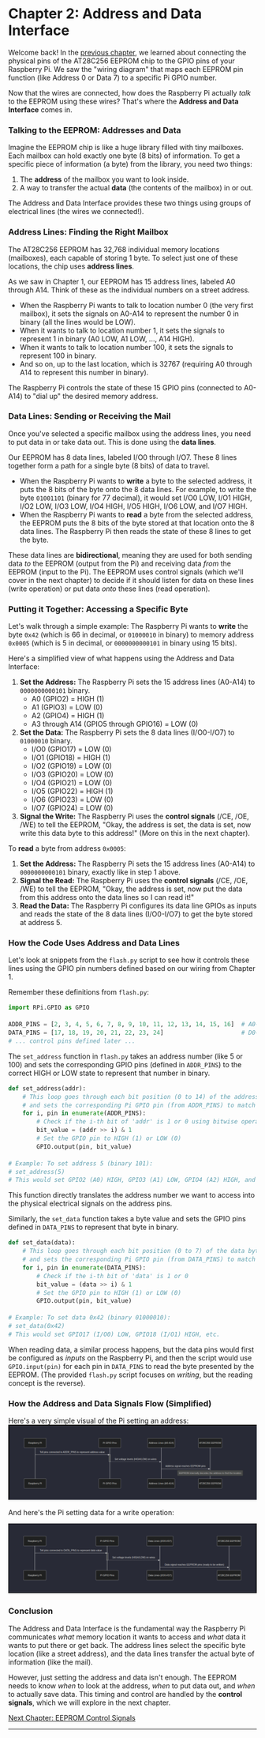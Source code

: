 # Chapter 2: Address and Data Interface

Welcome back! In the [previous chapter](01_eeprom_hardware_connections_.md), we learned about connecting the physical pins of the AT28C256 EEPROM chip to the GPIO pins of your Raspberry Pi. We saw the "wiring diagram" that maps each EEPROM pin function (like Address 0 or Data 7) to a specific Pi GPIO number.

Now that the wires are connected, how does the Raspberry Pi actually *talk* to the EEPROM using these wires? That's where the **Address and Data Interface** comes in.

### Talking to the EEPROM: Addresses and Data

Imagine the EEPROM chip is like a huge library filled with tiny mailboxes. Each mailbox can hold exactly one byte (8 bits) of information. To get a specific piece of information (a byte) from the library, you need two things:

1.  The **address** of the mailbox you want to look inside.
2.  A way to transfer the actual **data** (the contents of the mailbox) in or out.

The Address and Data Interface provides these two things using groups of electrical lines (the wires we connected!).

### Address Lines: Finding the Right Mailbox

The AT28C256 EEPROM has 32,768 individual memory locations (mailboxes), each capable of storing 1 byte. To select just one of these locations, the chip uses **address lines**.

As we saw in Chapter 1, our EEPROM has 15 address lines, labeled A0 through A14. Think of these as the individual numbers on a street address.

*   When the Raspberry Pi wants to talk to location number 0 (the very first mailbox), it sets the signals on A0-A14 to represent the number 0 in binary (all the lines would be LOW).
*   When it wants to talk to location number 1, it sets the signals to represent 1 in binary (A0 LOW, A1 LOW, ..., A14 HIGH).
*   When it wants to talk to location number 100, it sets the signals to represent 100 in binary.
*   And so on, up to the last location, which is 32767 (requiring A0 through A14 to represent this number in binary).

The Raspberry Pi controls the state of these 15 GPIO pins (connected to A0-A14) to "dial up" the desired memory address.

### Data Lines: Sending or Receiving the Mail

Once you've selected a specific mailbox using the address lines, you need to put data in or take data out. This is done using the **data lines**.

Our EEPROM has 8 data lines, labeled I/O0 through I/O7. These 8 lines together form a path for a single byte (8 bits) of data to travel.

*   When the Raspberry Pi wants to **write** a byte to the selected address, it puts the 8 bits of the byte onto the 8 data lines. For example, to write the byte `01001101` (binary for 77 decimal), it would set I/O0 LOW, I/O1 HIGH, I/O2 LOW, I/O3 LOW, I/O4 HIGH, I/O5 HIGH, I/O6 LOW, and I/O7 HIGH.
*   When the Raspberry Pi wants to **read** a byte from the selected address, the EEPROM puts the 8 bits of the byte stored at that location onto the 8 data lines. The Raspberry Pi then reads the state of these 8 lines to get the byte.

These data lines are **bidirectional**, meaning they are used for both sending data *to* the EEPROM (output from the Pi) and receiving data *from* the EEPROM (input to the Pi). The EEPROM uses control signals (which we'll cover in the next chapter) to decide if it should listen for data on these lines (write operation) or put data *onto* these lines (read operation).

### Putting it Together: Accessing a Specific Byte

Let's walk through a simple example: The Raspberry Pi wants to **write** the byte `0x42` (which is 66 in decimal, or `01000010` in binary) to memory address `0x0005` (which is 5 in decimal, or `0000000000101` in binary using 15 bits).

Here's a simplified view of what happens using the Address and Data Interface:

1.  **Set the Address:** The Raspberry Pi sets the 15 address lines (A0-A14) to `0000000000101` binary.
    *   A0 (GPIO2) = HIGH (1)
    *   A1 (GPIO3) = LOW (0)
    *   A2 (GPIO4) = HIGH (1)
    *   A3 through A14 (GPIO5 through GPIO16) = LOW (0)
2.  **Set the Data:** The Raspberry Pi sets the 8 data lines (I/O0-I/O7) to `01000010` binary.
    *   I/O0 (GPIO17) = LOW (0)
    *   I/O1 (GPIO18) = HIGH (1)
    *   I/O2 (GPIO19) = LOW (0)
    *   I/O3 (GPIO20) = LOW (0)
    *   I/O4 (GPIO21) = LOW (0)
    *   I/O5 (GPIO22) = HIGH (1)
    *   I/O6 (GPIO23) = LOW (0)
    *   I/O7 (GPIO24) = LOW (0)
3.  **Signal the Write:** The Raspberry Pi uses the **control signals** (/CE, /OE, /WE) to tell the EEPROM, "Okay, the address is set, the data is set, now write this data byte to this address!" (More on this in the next chapter).

To **read** a byte from address `0x0005`:

1.  **Set the Address:** The Raspberry Pi sets the 15 address lines (A0-A14) to `0000000000101` binary, exactly like in step 1 above.
2.  **Signal the Read:** The Raspberry Pi uses the **control signals** (/CE, /OE, /WE) to tell the EEPROM, "Okay, the address is set, now put the data from this address onto the data lines so I can read it!"
3.  **Read the Data:** The Raspberry Pi configures its data line GPIOs as inputs and reads the state of the 8 data lines (I/O0-I/O7) to get the byte stored at address 5.

### How the Code Uses Address and Data Lines

Let's look at snippets from the `flash.py` script to see how it controls these lines using the GPIO pin numbers defined based on our wiring from Chapter 1.

Remember these definitions from `flash.py`:

```python
import RPi.GPIO as GPIO

ADDR_PINS = [2, 3, 4, 5, 6, 7, 8, 9, 10, 11, 12, 13, 14, 15, 16]  # A0-A14
DATA_PINS = [17, 18, 19, 20, 21, 22, 23, 24]                      # D0-D7
# ... control pins defined later ...
```

The `set_address` function in `flash.py` takes an address number (like 5 or 100) and sets the corresponding GPIO pins (defined in `ADDR_PINS`) to the correct HIGH or LOW state to represent that number in binary.

```python
def set_address(addr):
    # This loop goes through each bit position (0 to 14) of the address number
    # and sets the corresponding Pi GPIO pin (from ADDR_PINS) to match the bit.
    for i, pin in enumerate(ADDR_PINS):
        # Check if the i-th bit of 'addr' is 1 or 0 using bitwise operations
        bit_value = (addr >> i) & 1
        # Set the GPIO pin to HIGH (1) or LOW (0)
        GPIO.output(pin, bit_value)

# Example: To set address 5 (binary 101):
# set_address(5)
# This would set GPIO2 (A0) HIGH, GPIO3 (A1) LOW, GPIO4 (A2) HIGH, and the rest LOW.
```

This function directly translates the address number we want to access into the physical electrical signals on the address pins.

Similarly, the `set_data` function takes a byte value and sets the GPIO pins defined in `DATA_PINS` to represent that byte in binary.

```python
def set_data(data):
    # This loop goes through each bit position (0 to 7) of the data byte
    # and sets the corresponding Pi GPIO pin (from DATA_PINS) to match the bit.
    for i, pin in enumerate(DATA_PINS):
        # Check if the i-th bit of 'data' is 1 or 0
        bit_value = (data >> i) & 1
        # Set the GPIO pin to HIGH (1) or LOW (0)
        GPIO.output(pin, bit_value)

# Example: To set data 0x42 (binary 01000010):
# set_data(0x42)
# This would set GPIO17 (I/O0) LOW, GPIO18 (I/O1) HIGH, etc.
```

When reading data, a similar process happens, but the data pins would first be configured as *inputs* on the Raspberry Pi, and then the script would use `GPIO.input(pin)` for each pin in `DATA_PINS` to read the byte presented by the EEPROM. (The provided `flash.py` script focuses on *writing*, but the reading concept is the reverse).

### How the Address and Data Signals Flow (Simplified)

Here's a very simple visual of the Pi setting an address:
![address_flow](/assets/address_flow.png)


And here's the Pi setting data for a write operation:

![data_flow](/assets/data_flow.png)

### Conclusion

The Address and Data Interface is the fundamental way the Raspberry Pi communicates *what* memory location it wants to access and *what* data it wants to put there or get back. The address lines select the specific byte location (like a street address), and the data lines transfer the actual byte of information (like the mail).

However, just setting the address and data isn't enough. The EEPROM needs to know *when* to look at the address, *when* to put data out, and *when* to actually save data. This timing and control are handled by the **control signals**, which we will explore in the next chapter.

[Next Chapter: EEPROM Control Signals](03_eeprom_control_signals_.md)

---